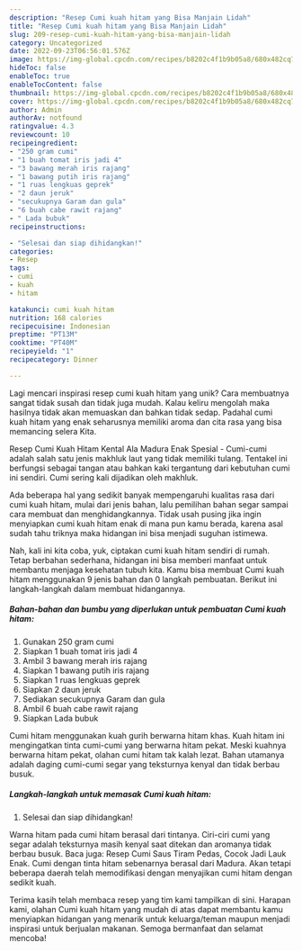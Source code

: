 ```yaml
---
description: "Resep Cumi kuah hitam yang Bisa Manjain Lidah"
title: "Resep Cumi kuah hitam yang Bisa Manjain Lidah"
slug: 209-resep-cumi-kuah-hitam-yang-bisa-manjain-lidah
category: Uncategorized
date: 2022-09-23T06:56:01.576Z
image: https://img-global.cpcdn.com/recipes/b8202c4f1b9b05a8/680x482cq70/cumi-kuah-hitam-foto-resep-utama.jpg
hideToc: false
enableToc: true
enableTocContent: false
thumbnail: https://img-global.cpcdn.com/recipes/b8202c4f1b9b05a8/680x482cq70/cumi-kuah-hitam-foto-resep-utama.jpg
cover: https://img-global.cpcdn.com/recipes/b8202c4f1b9b05a8/680x482cq70/cumi-kuah-hitam-foto-resep-utama.jpg
author: Admin
authorAv: notfound
ratingvalue: 4.3
reviewcount: 10
recipeingredient:
- "250 gram cumi"
- "1 buah tomat iris jadi 4"
- "3 bawang merah iris rajang"
- "1 bawang putih iris rajang"
- "1 ruas lengkuas geprek"
- "2 daun jeruk"
- "secukupnya Garam dan gula"
- "6 buah cabe rawit rajang"
- " Lada bubuk"
recipeinstructions:

- "Selesai dan siap dihidangkan!"
categories:
- Resep
tags:
- cumi
- kuah
- hitam

katakunci: cumi kuah hitam 
nutrition: 168 calories
recipecuisine: Indonesian
preptime: "PT13M"
cooktime: "PT40M"
recipeyield: "1"
recipecategory: Dinner

---
```





Lagi mencari inspirasi resep cumi kuah hitam yang unik? Cara membuatnya sangat tidak susah dan tidak juga mudah. Kalau keliru mengolah maka hasilnya tidak akan memuaskan dan bahkan tidak sedap. Padahal cumi kuah hitam yang enak seharusnya memiliki aroma dan cita rasa yang bisa memancing selera Kita.





Resep Cumi Kuah Hitam Kental Ala Madura Enak Spesial - Cumi-cumi adalah salah satu jenis makhluk laut yang tidak memiliki tulang. Tentakel ini berfungsi sebagai tangan atau bahkan kaki tergantung dari kebutuhan cumi ini sendiri. Cumi sering kali dijadikan oleh makhluk.

Ada beberapa hal yang sedikit banyak mempengaruhi kualitas rasa dari cumi kuah hitam, mulai dari jenis bahan, lalu pemilihan bahan segar sampai cara membuat dan menghidangkannya. Tidak usah pusing jika ingin menyiapkan cumi kuah hitam enak di mana pun kamu berada, karena asal sudah tahu triknya maka hidangan ini bisa menjadi suguhan istimewa.






Nah, kali ini kita coba, yuk, ciptakan cumi kuah hitam sendiri di rumah. Tetap berbahan sederhana, hidangan ini bisa memberi manfaat untuk membantu menjaga kesehatan tubuh kita. Kamu bisa membuat Cumi kuah hitam menggunakan 9 jenis bahan dan 0 langkah pembuatan. Berikut ini langkah-langkah dalam membuat hidangannya.

<!--inarticleads1-->

##### Bahan-bahan dan bumbu yang diperlukan untuk pembuatan Cumi kuah hitam:

1. Gunakan 250 gram cumi
1. Siapkan 1 buah tomat iris jadi 4
1. Ambil 3 bawang merah iris rajang
1. Siapkan 1 bawang putih iris rajang
1. Siapkan 1 ruas lengkuas geprek
1. Siapkan 2 daun jeruk
1. Sediakan secukupnya Garam dan gula
1. Ambil 6 buah cabe rawit rajang
1. Siapkan  Lada bubuk


Cumi hitam menggunakan kuah gurih berwarna hitam khas. Kuah hitam ini mengingatkan tinta cumi-cumi yang berwarna hitam pekat. Meski kuahnya berwarna hitam pekat, olahan cumi hitam tak kalah lezat. Bahan utamanya adalah daging cumi-cumi segar yang teksturnya kenyal dan tidak berbau busuk. 

<!--inarticleads2-->

##### Langkah-langkah untuk memasak Cumi kuah hitam:


1. Selesai dan siap dihidangkan!

Warna hitam pada cumi hitam berasal dari tintanya. Ciri-ciri cumi yang segar adalah teksturnya masih kenyal saat ditekan dan aromanya tidak berbau busuk. Baca juga: Resep Cumi Saus Tiram Pedas, Cocok Jadi Lauk Enak. Cumi dengan tinta hitam sebenarnya berasal dari Madura. Akan tetapi beberapa daerah telah memodifikasi dengan menyajikan cumi hitam dengan sedikit kuah. 

Terima kasih telah membaca resep yang tim kami tampilkan di sini. Harapan kami, olahan Cumi kuah hitam yang mudah di atas dapat membantu kamu menyiapkan hidangan yang menarik untuk keluarga/teman maupun menjadi inspirasi untuk berjualan makanan. Semoga bermanfaat dan selamat mencoba!
